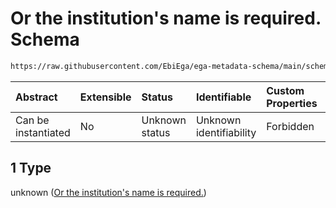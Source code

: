 # Or the institution's name is required. Schema

```txt
https://raw.githubusercontent.com/EbiEga/ega-metadata-schema/main/schemas/EGA.common-definitions.json#/definitions/contactDetails/anyOf/1
```



| Abstract            | Extensible | Status         | Identifiable            | Custom Properties | Additional Properties | Access Restrictions | Defined In                                                                                           |
| :------------------ | :--------- | :------------- | :---------------------- | :---------------- | :-------------------- | :------------------ | :--------------------------------------------------------------------------------------------------- |
| Can be instantiated | No         | Unknown status | Unknown identifiability | Forbidden         | Allowed               | none                | [EGA.common-definitions.json\*](../../../schemas/EGA.common-definitions.json "open original schema") |

## 1 Type

unknown ([Or the institution's name is required.](ega-12-definitions-contact-details-anyof-or-the-institutions-name-is-required.md))
